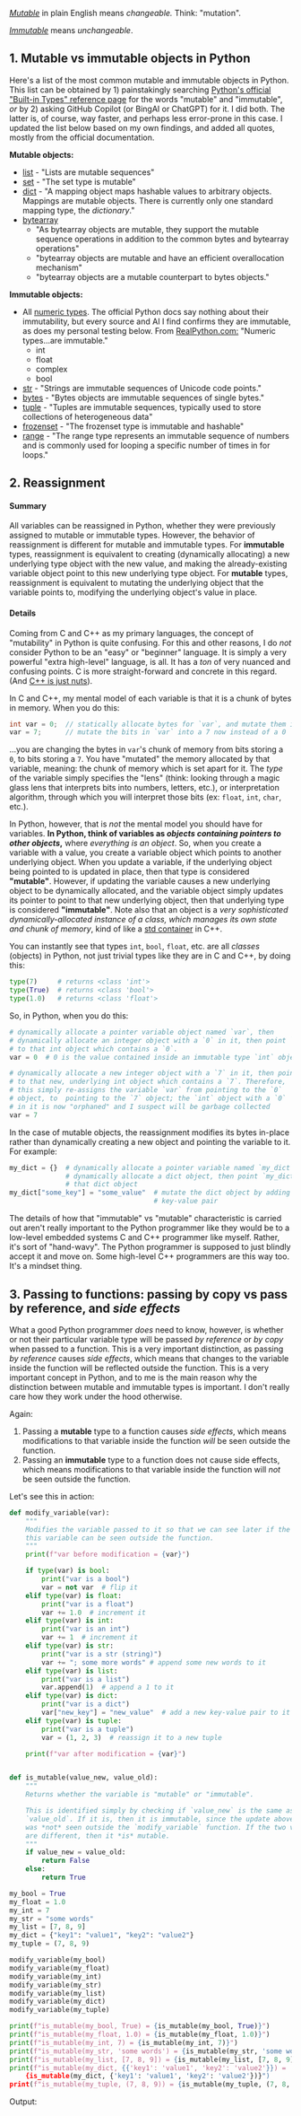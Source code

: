 <!--
GS
23 Sep. 2023

https://stackoverflow.com/q/8056130/4561887
-->

[_Mutable_](https://www.wordreference.com/definition/mutable) in plain English means _changeable._ Think: "mutation".

[_Immutable_](https://www.wordreference.com/definition/immutable) means _unchangeable_.


## 1. Mutable vs immutable objects in Python

Here's a list of the most common mutable and immutable objects in Python. This list can be obtained by 1) painstakingly searching [Python's official "Built-in Types" reference page](https://docs.python.org/3/library/stdtypes.html) for the words "mutable" and "immutable", _or_ by 2) asking GitHub Copilot (or BingAI or ChatGPT) for it. I did both. The latter is, of course, way faster, and perhaps less error-prone in this case. I updated the list below based on my own findings, and added all quotes, mostly from the official documentation.

**Mutable objects:**
- [list](https://docs.python.org/3/library/stdtypes.html#lists) - "Lists are mutable sequences"
- [set](https://docs.python.org/3/library/stdtypes.html#set-types-set-frozenset) - "The set type is mutable"
- [dict](https://docs.python.org/3/library/stdtypes.html#dict) - "A mapping object maps hashable values to arbitrary objects. Mappings are mutable objects. There is currently only one standard mapping type, the _dictionary_."
- [bytearray](https://docs.python.org/3/library/stdtypes.html#bytearray)
    - "As bytearray objects are mutable, they support the mutable sequence operations in addition to the common bytes and bytearray operations"
    - "bytearray objects are mutable and have an efficient overallocation mechanism"
    - "bytearray objects are a mutable counterpart to bytes objects."

**Immutable objects:**
- All [numeric types](https://docs.python.org/3/library/stdtypes.html#numeric-types-int-float-complex). The official Python docs say nothing about their immutability, but every source and AI I find confirms they are immutable, as does my personal testing below. From [RealPython.com:](https://realpython.com/python-mutable-vs-immutable-types/#immutable-built-in-data-types-in-python) "Numeric types...are immutable."
    - int
    - float
    - complex
    - bool
- [str](https://docs.python.org/3/library/stdtypes.html#text-sequence-type-str) - "Strings are immutable sequences of Unicode code points."
- [bytes](https://docs.python.org/3/library/stdtypes.html#bytes-objects) - "Bytes objects are immutable sequences of single bytes."
- [tuple](https://docs.python.org/3/library/stdtypes.html#tuples) - "Tuples are immutable sequences, typically used to store collections of heterogeneous data"
- [frozenset](https://docs.python.org/3/library/stdtypes.html#set-types-set-frozenset) - "The frozenset type is immutable and hashable"
- [range](https://docs.python.org/3/library/stdtypes.html#ranges) - "The range type represents an immutable sequence of numbers and is commonly used for looping a specific number of times in for loops."


## 2. Reassignment

#### Summary

All variables can be reassigned in Python, whether they were previously assigned to mutable or immutable types. However, the behavior of reassignment is different for mutable and immutable types. For **immutable** types, reassignment is equivalent to creating (dynamically allocating) a new underlying type object with the new value, and making the already-existing variable object point to this new underlying type object. For **mutable** types, reassignment is equivalent to mutating the underlying object that the variable points to, modifying the underlying object's value in place.

#### Details

Coming from C and C++ as my primary languages, the concept of "mutability" in Python is quite confusing. For this and other reasons, I do *not* consider Python to be an "easy" or "beginner" language. It is simply a very powerful "extra high-level" language, is all. It has a *ton* of very nuanced and confusing points. C is more straight-forward and concrete in this regard. (And [C++ is just nuts](https://stackoverflow.com/questions/47002799/what-does-the-ampersand-at-the-end-of-member-function-signature-mean/47003980#comment109357350_47003980)).

In C and C++, my mental model of each variable is that it is a chunk of bytes in memory. When you do this:
```cpp
int var = 0;  // statically allocate bytes for `var`, and mutate them into a 0
var = 7;      // mutate the bits in `var` into a 7 now instead of a 0
```

...you are changing the bytes in `var`'s chunk of memory from bits storing a `0`, to bits storing a `7`. You have "mutated" the memory allocated by that variable, meaning: the chunk of memory which is set apart for it. The _type_ of the variable simply specifies the "lens" (think: looking through a magic glass lens that interprets bits into numbers, letters, etc.), or interpretation algorithm, through which you will interpret those bits (ex: `float`, `int`, `char`, etc.).

In Python, however, that is *not* the mental model you should have for variables. **In Python, think of variables as _objects containing pointers to other objects_,** where _everything is an object_. So, when you create a variable with a value, you create a variable object which points to another underlying object. When you update a variable, if the underlying object being pointed to is updated in place, then that type is considered **"mutable"**. However, if updating the variable causes a new underlying object to be dynamically allocated, and the variable object simply updates its pointer to point to that new underlying object, then that underlying type is considered **"immutable"**. Note also that an object is a _very sophisticated dynamically-allocated instance of a class, which manages its own state and chunk of memory_, kind of like a [std container](https://en.cppreference.com/w/cpp/container) in C++.

You can instantly see that types `int`, `bool`, `float`, etc. are all *classes* (objects) in Python, not just trivial types like they are in C and C++, by doing this:
```py
type(7)     # returns <class 'int'>
type(True)  # returns <class 'bool'>
type(1.0)   # returns <class 'float'>
```

So, in Python, when you do this:
```py
# dynamically allocate a pointer variable object named `var`, then
# dynamically allocate an integer object with a `0` in it, then point `var`
# to that int object which contains a `0`.
var = 0  # 0 is the value contained inside an immutable type `int` object

# dynamically allocate a new integer object with a `7` in it, then point `var`
# to that new, underlying int object which contains a `7`. Therefore,
# this simply re-assigns the variable `var` from pointing to the `0`
# object, to  pointing to the `7` object; the `int` object with a `0`
# in it is now "orphaned" and I suspect will be garbage collected
var = 7
```

In the case of mutable objects, the reassignment modifies its bytes in-place rather than dynamically creating a new object and pointing the variable to it. For example:

```py
my_dict = {}  # dynamically allocate a pointer variable named `my_dict`,
              # dynamically allocate a dict object, then point `my_dict` to
              # that dict object
my_dict["some_key"] = "some_value"  # mutate the dict object by adding a
                                    # key-value pair
```

The details of how that "immutable" vs "mutable" characteristic is carried out aren't really important to the Python programmer like they would be to a low-level embedded systems C and C++ programmer like myself. Rather, it's sort of "hand-wavy". The Python programmer is supposed to just blindly accept it and move on. Some high-level C++ programmers are this way too. It's a mindset thing.


## 3. Passing to functions: passing by copy vs pass by reference, and _side effects_

What a good Python programmer *does* need to know, however, is whether or not their particular variable type will be passed _by reference_ or _by copy_ when passed to a function. This is a very important distinction, as passing _by reference_ causes _side effects_, which means that changes to the variable inside the function will be reflected outside the function. This is a very important concept in Python, and to me is the main reason why the distinction between mutable and immutable types is important. I don't really care how they work under the hood otherwise.

Again:
1. Passing a **mutable** type to a function causes _side effects_, which means modifications to that variable inside the function _will_ be seen outside the function.
1. Passing an **immutable** type to a function does not cause side effects, which means modifications to that variable inside the function will _not_ be seen outside the function.

Let's see this in action:

```py
def modify_variable(var):
    """
    Modifies the variable passed to it so that we can see later if the change to
    this variable can be seen outside the function.
    """
    print(f"var before modification = {var}")

    if type(var) is bool:
        print("var is a bool")
        var = not var  # flip it
    elif type(var) is float:
        print("var is a float")
        var += 1.0  # increment it
    elif type(var) is int:
        print("var is an int")
        var += 1  # increment it
    elif type(var) is str:
        print("var is a str (string)")
        var += "; some more words" # append some new words to it
    elif type(var) is list:
        print("var is a list")
        var.append(1)  # append a 1 to it
    elif type(var) is dict:
        print("var is a dict")
        var["new_key"] = "new_value"  # add a new key-value pair to it
    elif type(var) is tuple:
        print("var is a tuple")
        var = (1, 2, 3)  # reassign it to a new tuple

    print(f"var after modification = {var}")


def is_mutable(value_new, value_old):
    """
    Returns whether the variable is "mutable" or "immutable".

    This is identified simply by checking if `value_new` is the same as
    `value_old`. If it is, then it is immutable, since the update above
    was *not* seen outside the `modify_variable` function. If the two values
    are different, then it *is* mutable.
    """
    if value_new = value_old:
        return False
    else:
        return True

my_bool = True
my_float = 1.0
my_int = 7
my_str = "some words"
my_list = [7, 8, 9]
my_dict = {"key1": "value1", "key2": "value2"}
my_tuple = (7, 8, 9)

modify_variable(my_bool)
modify_variable(my_float)
modify_variable(my_int)
modify_variable(my_str)
modify_variable(my_list)
modify_variable(my_dict)
modify_variable(my_tuple)

print(f"is_mutable(my_bool, True) = {is_mutable(my_bool, True)}")
print(f"is_mutable(my_float, 1.0) = {is_mutable(my_float, 1.0)}")
print(f"is_mutable(my_int, 7) = {is_mutable(my_int, 7)}")
print(f"is_mutable(my_str, 'some words') = {is_mutable(my_str, 'some words')}")
print(f"is_mutable(my_list, [7, 8, 9]) = {is_mutable(my_list, [7, 8, 9])}")
print(f"is_mutable(my_dict, {{'key1': 'value1', 'key2': 'value2'}}) =
    {is_mutable(my_dict, {'key1': 'value1', 'key2': 'value2'})}")
print(f"is_mutable(my_tuple, (7, 8, 9)) = {is_mutable(my_tuple, (7, 8, 9))}")
```

Output:
```

```
